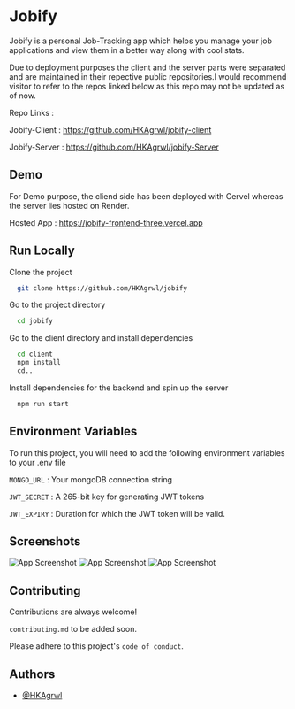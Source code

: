 
# Jobify

Jobify is a personal Job-Tracking app which helps you manage your job applications and view them in a better way along with cool stats.

Due to deployment purposes the client and the server parts were separated and are maintained in their repective public repositories.I would recommend visitor to refer to the repos linked below as this repo may not be updated as of now.

Repo Links : 

Jobify-Client :  https://github.com/HKAgrwl/jobify-client

Jobify-Server : https://github.com/HKAgrwl/jobify-Server





## Demo
For Demo purpose, the cliend side has been deployed with Cervel whereas the server lies hosted on Render.

Hosted App : https://jobify-frontend-three.vercel.app



## Run Locally

Clone the project

```bash
  git clone https://github.com/HKAgrwl/jobify
```
Go to the project directory
```bash
  cd jobify
```

Go to the client directory and install dependencies

```bash
  cd client
  npm install
  cd..
```

Install dependencies for the backend and spin up the server

```bash
  npm run start
```


## Environment Variables

To run this project, you will need to add the following environment variables to your .env file

`MONGO_URL` : Your mongoDB connection string

`JWT_SECRET` : A 265-bit key for generating JWT tokens

`JWT_EXPIRY` : Duration for which the JWT token will be valid.




## Screenshots

![App Screenshot](https://drive.google.com/file/d/1xt962rebNNxRnDyDKCvuEvLblebb33qQ/view?usp=sharing)
![App Screenshot](https://drive.google.com/drive/my-drive?q=type:image%20parent:0AMJqpmvlKV0AUk9PVA)
![App Screenshot](https://drive.google.com/drive/my-drive?q=type:image%20parent:0AMJqpmvlKV0AUk9PVA)


## Contributing

Contributions are always welcome!

`contributing.md` to be added soon.

Please adhere to this project's `code of conduct`.


## Authors

- [@HKAgrwl](https://www.github.com/HKAgrwl)

